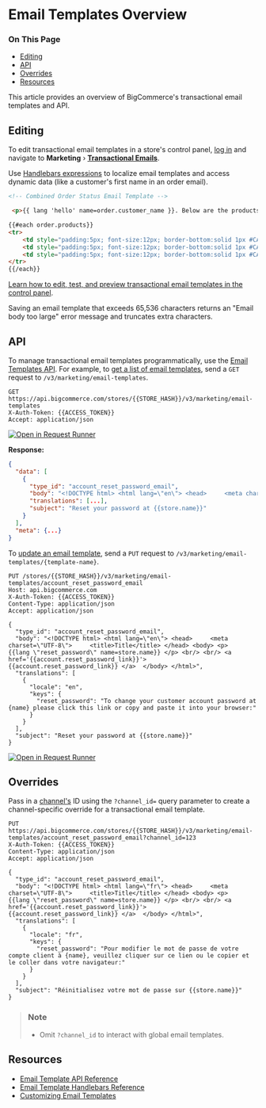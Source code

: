 # Email Templates Overview

<div class="otp" id="no-index">

### On This Page

- [Editing](#editing)
- [API](#api)
- [Overrides](#overrides)
- [Resources](#resources)

</div>

This article provides an overview of BigCommerce's transactional email templates and API.


## Editing

To edit transactional email templates in a store's control panel, [log in](https://support.bigcommerce.com/s/article/Logging-Into-Your-Store) and navigate to **Marketing** › [**Transactional Emails**](http://login.bigcommerce.com/deep-links/manage/transactional-emails).

Use [Handlebars expressions](https://developer.bigcommerce.com/api-docs/store-management/email-templates/handlebars) to localize email templates and access dynamic data (like a customer's first name in an order email).


```html
<!-- Combined Order Status Email Template -->

 <p>{{ lang 'hello' name=order.customer_name }}. Below are the products you ordered.</p>

{{#each order.products}}
<tr>
    <td style="padding:5px; font-size:12px; border-bottom:solid 1px #CACACA"><strong>{{ name }}</strong></td>
    <td style="padding:5px; font-size:12px; border-bottom:solid 1px #CACACA" width="100" align="center">{{#if sku }}{{ sku }}{{else}}&nbsp;{{/if}}</td>
    <td style="padding:5px; font-size:12px; border-bottom:solid 1px #CACACA" width="100" align="center">{{ quantity }}</td>
</tr>
{{/each}}
```

[Learn how to edit, test, and preview transactional email templates in the control panel](https://support.bigcommerce.com/s/article/Customizing-Emails).

Saving an email template that exceeds 65,536 characters returns an "Email body too large" error message and truncates extra characters.

## API

To manage transactional email templates programmatically, use the [Email Templates API](https://developer.bigcommerce.com/api-reference/store-management/email-templates). For example, to [get a list of email templates](https://developer.bigcommerce.com/api-reference/store-management/email-templates/email-templates/getemailtemplates), send a `GET` request to `/v3/marketing/email-templates`.

```http
GET https://api.bigcommerce.com/stores/{{STORE_HASH}}/v3/marketing/email-templates
X-Auth-Token: {{ACCESS_TOKEN}}
Accept: application/json
```

[![Open in Request Runner](https://storage.googleapis.com/bigcommerce-production-dev-center/images/Open-Request-Runner.svg)](https://developer.bigcommerce.com/api-reference/store-management/email-templates/email-templates/getemailtemplates#requestrunner)


**Response:**

```json
{
  "data": [
    {
      "type_id": "account_reset_password_email",
      "body": "<!DOCTYPE html> <html lang=\"en\"> <head>     <meta charset=\"UTF-8\">     <title>Title</title> </head> <body> <p>     {{lang \"reset_password\" name=store.name}} </p> <br/> <br/> <a href='{{account.reset_password_link}}'>     {{account.reset_password_link}} </a>  </body> </html>",
      "translations": [...],
      "subject": "Reset your password at {{store.name}}"
    }
  ],
  "meta": {...}
}
```

To [update an email template](https://developer.bigcommerce.com/api-reference/store-management/email-templates/email-templates/updateemailtemplate), send a `PUT` request to `/v3/marketing/email-templates/{template-name}`.

```http
PUT /stores/{{STORE_HASH}}/v3/marketing/email-templates/account_reset_password_email
Host: api.bigcommerce.com
X-Auth-Token: {{ACCESS_TOKEN}}
Content-Type: application/json
Accept: application/json

{
  "type_id": "account_reset_password_email",
  "body": "<!DOCTYPE html> <html lang=\"en\"> <head>     <meta charset=\"UTF-8\">     <title>Title</title> </head> <body> <p>     {{lang \"reset_password\" name=store.name}} </p> <br/> <br/> <a href='{{account.reset_password_link}}'>     {{account.reset_password_link}} </a>  </body> </html>",
  "translations": [
    {
      "locale": "en",
      "keys": {
        "reset_password": "To change your customer account password at {name} please click this link or copy and paste it into your browser:"
      }
    }
  ],
  "subject": "Reset your password at {{store.name}}"
}
```

[![Open in Request Runner](https://storage.googleapis.com/bigcommerce-production-dev-center/images/Open-Request-Runner.svg)](https://developer.bigcommerce.com/api-reference/store-management/email-templates/email-templates/updateemailtemplate#requestrunner)

## Overrides

Pass in a [channel's](https://developer.bigcommerce.com/api-reference/store-management/channels) ID using the `?channel_id=` query parameter to create a channel-specific override for a transactional email template.

```http
PUT https://api.bigcommerce.com/stores/{{STORE_HASH}}/v3/marketing/email-templates/account_reset_password_email?channel_id=123
X-Auth-Token: {{ACCESS_TOKEN}}
Content-Type: application/json
Accept: application/json

{
  "type_id": "account_reset_password_email",
  "body": "<!DOCTYPE html> <html lang=\"fr\"> <head>     <meta charset=\"UTF-8\">     <title>Title</title> </head> <body> <p>     {{lang \"reset_password\" name=store.name}} </p> <br/> <br/> <a href='{{account.reset_password_link}}'>     {{account.reset_password_link}} </a>  </body> </html>",
  "translations": [
    {
      "locale": "fr",
      "keys": {
        "reset_password": "Pour modifier le mot de passe de votre compte client à {name}, veuillez cliquer sur ce lien ou le copier et le coller dans votre navigateur:"
      }
    }
  ],
  "subject": "Réinitialisez votre mot de passe sur {{store.name}}"
}
```

<div class="HubBlock--callout">
<div class="CalloutBlock--info">
<div class="HubBlock-content">

> ### Note
> * Omit `?channel_id` to interact with global email templates.

</div>
</div>
</div>

## Resources

* [Email Template API Reference](https://developer.bigcommerce.com/api-reference/store-management/email-templates)
* [Email Template Handlebars Reference](https://developer.bigcommerce.com/api-docs/store-management/email-templates/handlebars)
* [Customizing Email Templates](https://support.bigcommerce.com/s/article/Customizing-Emails)
